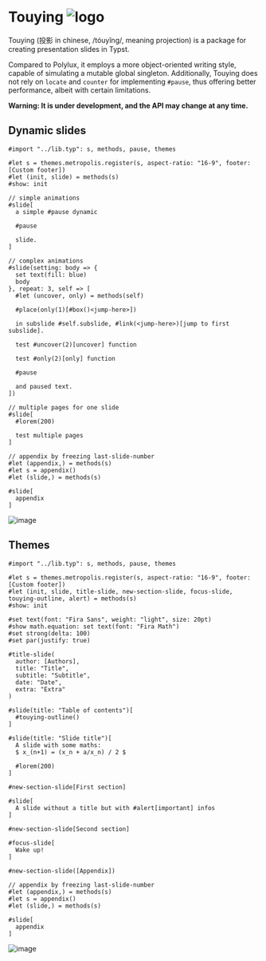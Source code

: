 # Touying ![logo](https://github.com/touying-typ/touying/assets/34951714/2aa394d3-2319-4572-aef7-ed3c14b09846)

Touying (投影 in chinese, /tóuyǐng/, meaning projection) is a package for creating presentation slides in Typst.

Compared to Polylux, it employs a more object-oriented writing style, capable of simulating a mutable global singleton. Additionally, Touying does not rely on `locate` and `counter` for implementing `#pause`, thus offering better performance, albeit with certain limitations.

**Warning: It is under development, and the API may change at any time.**

## Dynamic slides

```typst
#import "../lib.typ": s, methods, pause, themes

#let s = themes.metropolis.register(s, aspect-ratio: "16-9", footer: [Custom footer])
#let (init, slide) = methods(s)
#show: init

// simple animations
#slide[
  a simple #pause dynamic

  #pause
  
  slide.
]

// complex animations
#slide(setting: body => {
  set text(fill: blue)
  body
}, repeat: 3, self => [
  #let (uncover, only) = methods(self)

  #place(only(1)[#box()<jump-here>])

  in subslide #self.subslide, #link(<jump-here>)[jump to first subslide].

  test #uncover(2)[uncover] function

  test #only(2)[only] function

  #pause

  and paused text.
])

// multiple pages for one slide
#slide[
  #lorem(200)

  test multiple pages
]

// appendix by freezing last-slide-number
#let (appendix,) = methods(s)
#let s = appendix()
#let (slide,) = methods(s)

#slide[
  appendix
]
```

![image](https://github.com/touying-typ/touying/assets/34951714/4ff11428-d712-4f35-9e33-e155d1af7411)


## Themes

```typst
#import "../lib.typ": s, methods, pause, themes

#let s = themes.metropolis.register(s, aspect-ratio: "16-9", footer: [Custom footer])
#let (init, slide, title-slide, new-section-slide, focus-slide, touying-outline, alert) = methods(s)
#show: init

#set text(font: "Fira Sans", weight: "light", size: 20pt)
#show math.equation: set text(font: "Fira Math")
#set strong(delta: 100)
#set par(justify: true)

#title-slide(
  author: [Authors],
  title: "Title",
  subtitle: "Subtitle",
  date: "Date",
  extra: "Extra"
)

#slide(title: "Table of contents")[
  #touying-outline()
]

#slide(title: "Slide title")[
  A slide with some maths:
  $ x_(n+1) = (x_n + a/x_n) / 2 $

  #lorem(200)
]

#new-section-slide[First section]

#slide[
  A slide without a title but with #alert[important] infos
]

#new-section-slide[Second section]

#focus-slide[
  Wake up!
]

#new-section-slide([Appendix])

// appendix by freezing last-slide-number
#let (appendix,) = methods(s)
#let s = appendix()
#let (slide,) = methods(s)

#slide[
  appendix
]
```

![image](https://github.com/touying-typ/touying/assets/34951714/fddd38a2-a525-4e08-8157-5b80fe0b8cb0)
